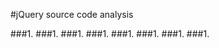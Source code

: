 #jQuery source code  analysis

###1.[]()
###1.[]()
###1.[]()
###1.[]()
###1.[]()
###1.[]()
###1.[]()
###1.[]()
